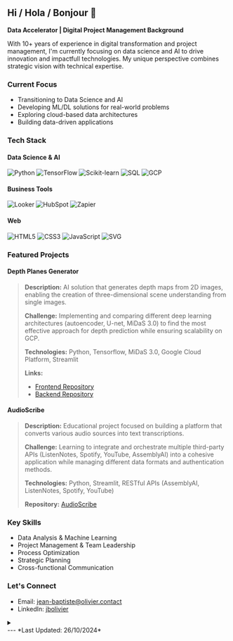 ## Hi / Hola / Bonjour 👋

**Data Accelerator | Digital Project Management Background**

With 10+ years of experience in digital transformation and project management, I'm currently focusing on data science and AI to drive innovation and impactfull technologies. My unique perspective combines strategic vision with technical expertise.

### Current Focus
- Transitioning to Data Science and AI
- Developing ML/DL solutions for real-world problems
- Exploring cloud-based data architectures
- Building data-driven applications

### Tech Stack
#### Data Science & AI
![Python](https://img.shields.io/badge/Python-3776AB?style=flat-square&logo=python&logoColor=white)
![TensorFlow](https://img.shields.io/badge/TensorFlow-FF6F00?style=flat-square&logo=tensorflow&logoColor=white)
![Scikit-learn](https://img.shields.io/badge/Scikit--learn-F7931E?style=flat-square&logo=scikit-learn&logoColor=white)
![SQL](https://img.shields.io/badge/SQL-336791?style=flat-square&logo=postgresql&logoColor=white)
![GCP](https://img.shields.io/badge/Google_Cloud-4285F4?style=flat-square&logo=google-cloud&logoColor=white)

#### Business Tools
![Looker](https://img.shields.io/badge/Looker-4285F4?style=flat-square&logo=looker&logoColor=white)
![HubSpot](https://img.shields.io/badge/HubSpot-FF7A59?style=flat-square&logo=hubspot&logoColor=white)
![Zapier](https://img.shields.io/badge/Zapier-FF4A00?style=flat-square&logo=zapier&logoColor=white)

#### Web
![HTML5](https://img.shields.io/badge/HTML5-E34F26?style=flat-square&logo=html5&logoColor=white)
![CSS3](https://img.shields.io/badge/CSS3-1572B6?style=flat-square&logo=css3&logoColor=white)
![JavaScript](https://img.shields.io/badge/JavaScript-F7DF1E?style=flat-square&logo=javascript&logoColor=black)
![SVG](https://img.shields.io/badge/SVG-FFB13B?style=flat-square&logo=svg&logoColor=black)

### Featured Projects

#### Depth Planes Generator
> **Description:** AI solution that generates depth maps from 2D images, enabling the creation of three-dimensional scene understanding from single images.
>
> **Challenge:** Implementing and comparing different deep learning architectures (autoencoder, U-net, MiDaS 3.0) to find the most effective approach for depth prediction while ensuring scalability on GCP.
>
> **Technologies:** Python, Tensorflow, MiDaS 3.0, Google Cloud Platform, Streamlit
>
> **Links:**
> - [Frontend Repository](https://github.com/Depth-Plans/Front-Depth_plans)
> - [Backend Repository](https://github.com/Depth-Plans/Back-Depth_plans)

#### AudioScribe
> **Description:** Educational project focused on building a platform that converts various audio sources into text transcriptions.
>
> **Challenge:** Learning to integrate and orchestrate multiple third-party APIs (ListenNotes, Spotify, YouTube, AssemblyAI) into a cohesive application while managing different data formats and authentication methods.
>
> **Technologies:** Python, Streamlit, RESTful APIs (AssemblyAI, ListenNotes, Spotify, YouTube)
>
> **Repository:** [AudioScribe](https://github.com/jbo-tech/audioscribe)

### Key Skills
- Data Analysis & Machine Learning
- Project Management & Team Leadership
- Process Optimization
- Strategic Planning
- Cross-functional Communication

### Let's Connect
- Email: [jean-baptiste@olivier.contact](mailto:jean-baptiste@olivier.contact)
- LinkedIn: [jbolivier](https://www.linkedin.com/in/jbolivier)

<details>
<summary>
</summary>
</details>
---
*Last Updated: 26/10/2024*
